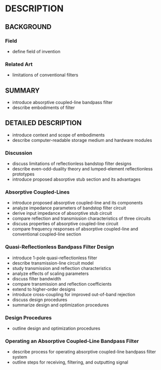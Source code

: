 # DESCRIPTION

## BACKGROUND

### Field

- define field of invention

### Related Art

- limitations of conventional filters

## SUMMARY

- introduce absorptive coupled-line bandpass filter
- describe embodiments of filter

## DETAILED DESCRIPTION

- introduce context and scope of embodiments
- describe computer-readable storage medium and hardware modules

### Discussion

- discuss limitations of reflectionless bandstop filter designs
- describe even-odd-duality theory and lumped-element reflectionless prototypes
- introduce proposed absorptive stub section and its advantages

### Absorptive Coupled-Lines

- introduce proposed absorptive coupled-line and its components
- analyze impedance parameters of bandstop filter circuit
- derive input impedance of absorptive stub circuit
- compare reflection and transmission characteristics of three circuits
- discuss properties of absorptive coupled-line circuit
- compare frequency responses of absorptive coupled-line and conventional coupled-line section

### Quasi-Reflectionless Bandpass Filter Design

- introduce 1-pole quasi-reflectionless filter
- describe transmission-line circuit model
- study transmission and reflection characteristics
- analyze effects of scaling parameters
- discuss filter bandwidth
- compare transmission and reflection coefficients
- extend to higher-order designs
- introduce cross-coupling for improved out-of-band rejection
- discuss design procedures
- summarize design and optimization procedures

### Design Procedures

- outline design and optimization procedures

### Operating an Absorptive Coupled-Line Bandpass Filter

- describe process for operating absorptive coupled-line bandpass filter system
- outline steps for receiving, filtering, and outputting signal

